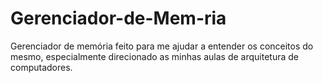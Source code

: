 # Gerenciador-de-Mem-ria
Gerenciador de memória feito para me ajudar a entender os conceitos do mesmo, especialmente direcionado as minhas aulas de arquitetura de computadores.
